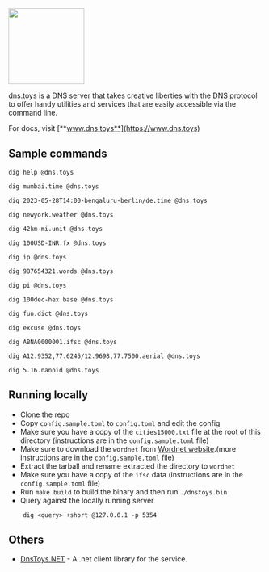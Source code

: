 <img width="150" src="https://user-images.githubusercontent.com/547147/171995179-b9d2faae-d659-4260-99df-04c62c171f6f.png" />

dns.toys is a DNS server that takes creative liberties with the DNS protocol to offer handy utilities and services that are easily accessible via the command line.

For docs, visit [**www.dns.toys**](https://www.dns.toys)

## Sample commands

```shell
dig help @dns.toys

dig mumbai.time @dns.toys

dig 2023-05-28T14:00-bengaluru-berlin/de.time @dns.toys

dig newyork.weather @dns.toys

dig 42km-mi.unit @dns.toys

dig 100USD-INR.fx @dns.toys

dig ip @dns.toys

dig 987654321.words @dns.toys

dig pi @dns.toys

dig 100dec-hex.base @dns.toys

dig fun.dict @dns.toys

dig excuse @dns.toys

dig ABNA0000001.ifsc @dns.toys

dig A12.9352,77.6245/12.9698,77.7500.aerial @dns.toys

dig 5.16.nanoid @dns.toys 
```

## Running locally

- Clone the repo
- Copy `config.sample.toml` to `config.toml` and edit the config
- Make sure you have a copy of the `cities15000.txt` file at the root of this directory (instructions are in the `config.sample.toml` file)
- Make sure to download the `wordnet` from [Wordnet website](https://wordnetcode.princeton.edu/3.0/WNdb-3.0.tar.gz).(more instructions are in the `config.sample.toml` file)
- Extract the tarball and rename extracted the directory to `wordnet`
- Make sure you have a copy of the `ifsc` data (instructions are in the `config.sample.toml` file)
- Run `make build` to build the binary and then run `./dnstoys.bin`
- Query against the locally running server
```shell
    dig <query> +short @127.0.0.1 -p 5354
```

## Others

- [DnsToys.NET](https://github.com/fatihdgn/DnsToys.NET) - A .net client library for the service.
